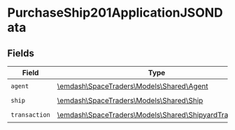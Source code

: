 # PurchaseShip201ApplicationJSONData


## Fields

| Field                                                                                                | Type                                                                                                 | Required                                                                                             | Description                                                                                          |
| ---------------------------------------------------------------------------------------------------- | ---------------------------------------------------------------------------------------------------- | ---------------------------------------------------------------------------------------------------- | ---------------------------------------------------------------------------------------------------- |
| `agent`                                                                                              | [\emdash\SpaceTraders\Models\Shared\Agent](../../models/shared/Agent.md)                             | :heavy_check_mark:                                                                                   | N/A                                                                                                  |
| `ship`                                                                                               | [\emdash\SpaceTraders\Models\Shared\Ship](../../models/shared/Ship.md)                               | :heavy_check_mark:                                                                                   | A ship                                                                                               |
| `transaction`                                                                                        | [\emdash\SpaceTraders\Models\Shared\ShipyardTransaction](../../models/shared/ShipyardTransaction.md) | :heavy_check_mark:                                                                                   | N/A                                                                                                  |
